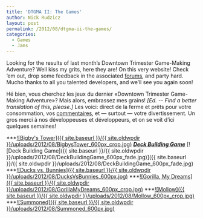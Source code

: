 ```yaml
---
title: 'DTGMA II: The Games'
author: Nick Rudzicz
layout: post
permalink: /2012/08/dtgma-ii-the-games/
categories:
  - Games
  - Jams
---
```


Looking for the results of last month&#8217;s Downtown Trimester Game-Making Adventure? Well kiss my grits, here they are! On this very website! Check &#8216;em out, drop some feedback in the associated [forums](http://oldforum.mrgs.ca/index.php/topic,39.0.html), and party hard.
Mucho thanks to all you talented developers, and we&#8217;ll see you again soon!

H&eacute; bien, vous cherchez les jeux du dernier &laquo;Downtown Trimester Game-Making Adventure&raquo;? Mais alors, embrassez mes grains! *[Ed. -- Find a better translation of this, please.]* Les voici: direct de la ferme et pr&ecirc;ts pour votre consommation, vos [commentaires](http://oldforum.mrgs.ca/index.php/topic,39.0.html), et &#8212; surtout &#8212; votre divertissement.
Un gros merci &agrave; nos d&eacute;veloppeuses et d&eacute;veloppeurs, et on se voit d&#8217;ici quelques semaines!




***[![Bigby&#039;s Tower]({{ site.baseurl }}/{{ site.oldwpdir }}/uploads/2012/08/BigbysTower_600px_crop.jpg)](http://oldforum.mrgs.ca/index.php/topic,40.0.html)
***[Deck Building Game]()***
 [![Deck Building Game]({{ site.baseurl }}/{{ site.oldwpdir }}/uploads/2012/08/DeckBuildingGame_600px_fade.jpg)]({{ site.baseurl }}/{{ site.oldwpdir }}/uploads/2012/08/DeckBuildingGame_600px_fade.jpg)
***[![Ducks vs. Bunnies]({{ site.baseurl }}/{{ site.oldwpdir }}/uploads/2012/08/DucksVsBunnies_600px.jpg)](http://oldforum.mrgs.ca/index.php/topic,46.0.html)
***[![Gorilla, My Dreams]({{ site.baseurl }}/{{ site.oldwpdir }}/uploads/2012/08/GorillaMyDreams_600px_crop.jpg)](http://oldforum.mrgs.ca/index.php/topic,44.0.html)
***[![Mollow]({{ site.baseurl }}/{{ site.oldwpdir }}/uploads/2012/08/Mollow_600px_crop.jpg)](http://oldforum.mrgs.ca/index.php/topic,42.0.html)
***[![Summoned]({{ site.baseurl }}/{{ site.oldwpdir }}/uploads/2012/08/Summoned_600px.jpg)](http://oldforum.mrgs.ca/index.php/topic,47.0.html)
